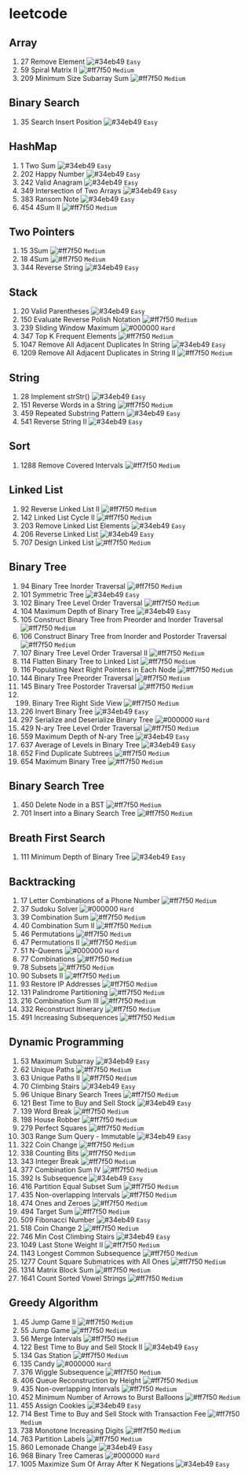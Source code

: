 # leetcode

## Array
1. 27 Remove Element ![#34eb49](https://via.placeholder.com/15/34eb49/000000?text=+) `Easy`
2. 59 Spiral Matrix II ![#ff7f50](https://via.placeholder.com/15/ff7f50/000000?text=+) `Medium`
3. 209 Minimum Size Subarray Sum ![#ff7f50](https://via.placeholder.com/15/ff7f50/000000?text=+) `Medium`

## Binary Search
1. 35 Search Insert Position ![#34eb49](https://via.placeholder.com/15/34eb49/000000?text=+) `Easy`

## HashMap
1. 1 Two Sum ![#34eb49](https://via.placeholder.com/15/34eb49/000000?text=+) `Easy`
2. 202 Happy Number ![#34eb49](https://via.placeholder.com/15/34eb49/000000?text=+) `Easy`
3. 242 Valid Anagram ![#34eb49](https://via.placeholder.com/15/34eb49/000000?text=+) `Easy`
4. 349 Intersection of Two Arrays ![#34eb49](https://via.placeholder.com/15/34eb49/000000?text=+) `Easy`
5. 383 Ransom Note ![#34eb49](https://via.placeholder.com/15/34eb49/000000?text=+) `Easy`
6. 454 4Sum II ![#ff7f50](https://via.placeholder.com/15/ff7f50/000000?text=+) `Medium`

## Two Pointers
1. 15 3Sum ![#ff7f50](https://via.placeholder.com/15/ff7f50/000000?text=+) `Medium`
1. 18 4Sum ![#ff7f50](https://via.placeholder.com/15/ff7f50/000000?text=+) `Medium`
1. 344 Reverse String ![#34eb49](https://via.placeholder.com/15/34eb49/000000?text=+) `Easy`

## Stack
1. 20 Valid Parentheses ![#34eb49](https://via.placeholder.com/15/34eb49/000000?text=+) `Easy`
2. 150 Evaluate Reverse Polish Notation ![#ff7f50](https://via.placeholder.com/15/ff7f50/000000?text=+) `Medium`
3. 239 Sliding Window Maximum ![#000000](https://via.placeholder.com/15/000000/000000?text=+) `Hard`
4. 347 Top K Frequent Elements ![#ff7f50](https://via.placeholder.com/15/ff7f50/000000?text=+) `Medium`
5. 1047 Remove All Adjacent Duplicates In String ![#34eb49](https://via.placeholder.com/15/34eb49/000000?text=+) `Easy`
6. 1209 Remove All Adjacent Duplicates in String II ![#ff7f50](https://via.placeholder.com/15/ff7f50/000000?text=+) `Medium`

## String
1. 28 Implement strStr() ![#34eb49](https://via.placeholder.com/15/34eb49/000000?text=+) `Easy`
2. 151 Reverse Words in a String ![#ff7f50](https://via.placeholder.com/15/ff7f50/000000?text=+) `Medium`
3. 459 Repeated Substring Pattern ![#34eb49](https://via.placeholder.com/15/34eb49/000000?text=+) `Easy`
4. 541 Reverse String II ![#34eb49](https://via.placeholder.com/15/34eb49/000000?text=+) `Easy`
 
## Sort
1. 1288 Remove Covered Intervals ![#ff7f50](https://via.placeholder.com/15/ff7f50/000000?text=+) `Medium`

## Linked List
1. 92 Reverse Linked List II ![#ff7f50](https://via.placeholder.com/15/ff7f50/000000?text=+) `Medium`
2. 142 Linked List Cycle II ![#ff7f50](https://via.placeholder.com/15/ff7f50/000000?text=+) `Medium`
3. 203 Remove Linked List Elements ![#34eb49](https://via.placeholder.com/15/34eb49/000000?text=+) `Easy`
4. 206 Reverse Linked List ![#34eb49](https://via.placeholder.com/15/34eb49/000000?text=+) `Easy`
5. 707 Design Linked List ![#ff7f50](https://via.placeholder.com/15/ff7f50/000000?text=+) `Medium`

## Binary Tree
1. 94 Binary Tree Inorder Traversal ![#ff7f50](https://via.placeholder.com/15/ff7f50/000000?text=+) `Medium`
2. 101 Symmetric Tree ![#34eb49](https://via.placeholder.com/15/34eb49/000000?text=+) `Easy` 
3. 102 Binary Tree Level Order Traversal ![#ff7f50](https://via.placeholder.com/15/ff7f50/000000?text=+) `Medium` 
4. 104 Maximum Depth of Binary Tree ![#34eb49](https://via.placeholder.com/15/34eb49/000000?text=+) `Easy` 
5. 105 Construct Binary Tree from Preorder and Inorder Traversal ![#ff7f50](https://via.placeholder.com/15/ff7f50/000000?text=+) `Medium`
6. 106 Construct Binary Tree from Inorder and Postorder Traversal ![#ff7f50](https://via.placeholder.com/15/ff7f50/000000?text=+) `Medium`
7. 107 Binary Tree Level Order Traversal II ![#ff7f50](https://via.placeholder.com/15/ff7f50/000000?text=+) `Medium`
8. 114 Flatten Binary Tree to Linked List ![#ff7f50](https://via.placeholder.com/15/ff7f50/000000?text=+) `Medium`
9. 116 Populating Next Right Pointers in Each Node ![#ff7f50](https://via.placeholder.com/15/ff7f50/000000?text=+) `Medium`
10. 144 Binary Tree Preorder Traversal ![#ff7f50](https://via.placeholder.com/15/ff7f50/000000?text=+) `Medium`
11. 145 Binary Tree Postorder Traversal ![#ff7f50](https://via.placeholder.com/15/ff7f50/000000?text=+) `Medium`
12. 199. Binary Tree Right Side View ![#ff7f50](https://via.placeholder.com/15/ff7f50/000000?text=+) `Medium` 
13. 226 Invert Binary Tree ![#34eb49](https://via.placeholder.com/15/34eb49/000000?text=+) `Easy` 
14. 297 Serialize and Deserialize Binary Tree ![#000000](https://via.placeholder.com/15/000000/000000?text=+) `Hard`
15. 429 N-ary Tree Level Order Traversal ![#ff7f50](https://via.placeholder.com/15/ff7f50/000000?text=+) `Medium` 
16. 559 Maximum Depth of N-ary Tree ![#34eb49](https://via.placeholder.com/15/34eb49/000000?text=+) `Easy` 
17. 637 Average of Levels in Binary Tree ![#34eb49](https://via.placeholder.com/15/34eb49/000000?text=+) `Easy` 
18. 652 Find Duplicate Subtrees ![#ff7f50](https://via.placeholder.com/15/ff7f50/000000?text=+) `Medium`
19. 654 Maximum Binary Tree ![#ff7f50](https://via.placeholder.com/15/ff7f50/000000?text=+) `Medium`

## Binary Search Tree
1. 450 Delete Node in a BST ![#ff7f50](https://via.placeholder.com/15/ff7f50/000000?text=+) `Medium`
2. 701 Insert into a Binary Search Tree ![#ff7f50](https://via.placeholder.com/15/ff7f50/000000?text=+) `Medium`

## Breath First Search
1. 111 Minimum Depth of Binary Tree ![#34eb49](https://via.placeholder.com/15/34eb49/000000?text=+) `Easy` 

## Backtracking
1. 17 Letter Combinations of a Phone Number ![#ff7f50](https://via.placeholder.com/15/ff7f50/000000?text=+) `Medium`
2. 37 Sudoku Solver ![#000000](https://via.placeholder.com/15/000000/000000?text=+) `Hard`
3. 39 Combination Sum ![#ff7f50](https://via.placeholder.com/15/ff7f50/000000?text=+) `Medium` 
4. 40 Combination Sum II ![#ff7f50](https://via.placeholder.com/15/ff7f50/000000?text=+) `Medium` 
5. 46 Permutations ![#ff7f50](https://via.placeholder.com/15/ff7f50/000000?text=+) `Medium` 
6. 47 Permutations II ![#ff7f50](https://via.placeholder.com/15/ff7f50/000000?text=+) `Medium` 
7. 51 N-Queens ![#000000](https://via.placeholder.com/15/000000/000000?text=+) `Hard`
8. 77 Combinations ![#ff7f50](https://via.placeholder.com/15/ff7f50/000000?text=+) `Medium` 
9. 78 Subsets ![#ff7f50](https://via.placeholder.com/15/ff7f50/000000?text=+) `Medium` 
10. 90 Subsets II ![#ff7f50](https://via.placeholder.com/15/ff7f50/000000?text=+) `Medium` 
11. 93 Restore IP Addresses ![#ff7f50](https://via.placeholder.com/15/ff7f50/000000?text=+) `Medium` 
12. 131 Palindrome Partitioning ![#ff7f50](https://via.placeholder.com/15/ff7f50/000000?text=+) `Medium` 
13. 216 Combination Sum III ![#ff7f50](https://via.placeholder.com/15/ff7f50/000000?text=+) `Medium` 
14. 332 Reconstruct Itinerary ![#ff7f50](https://via.placeholder.com/15/ff7f50/000000?text=+) `Medium` 
15. 491 Increasing Subsequences ![#ff7f50](https://via.placeholder.com/15/ff7f50/000000?text=+) `Medium` 

##  Dynamic Programming
1. 53 Maximum Subarray ![#34eb49](https://via.placeholder.com/15/34eb49/000000?text=+) `Easy` 
2. 62 Unique Paths ![#ff7f50](https://via.placeholder.com/15/ff7f50/000000?text=+) `Medium` 
3. 63 Unique Paths II ![#ff7f50](https://via.placeholder.com/15/ff7f50/000000?text=+) `Medium`
4. 70 Climbing Stairs ![#34eb49](https://via.placeholder.com/15/34eb49/000000?text=+) `Easy` 
5. 96 Unique Binary Search Trees ![#ff7f50](https://via.placeholder.com/15/ff7f50/000000?text=+) `Medium`
6. 121 Best Time to Buy and Sell Stock ![#34eb49](https://via.placeholder.com/15/34eb49/000000?text=+) `Easy` 
7. 139 Word Break ![#ff7f50](https://via.placeholder.com/15/ff7f50/000000?text=+) `Medium`
8. 198 House Robber ![#ff7f50](https://via.placeholder.com/15/ff7f50/000000?text=+) `Medium`
9. 279 Perfect Squares ![#ff7f50](https://via.placeholder.com/15/ff7f50/000000?text=+) `Medium`
10. 303 Range Sum Query - Immutable ![#34eb49](https://via.placeholder.com/15/34eb49/000000?text=+) `Easy` 
11. 322 Coin Change ![#ff7f50](https://via.placeholder.com/15/ff7f50/000000?text=+) `Medium`
12. 338 Counting Bits ![#ff7f50](https://via.placeholder.com/15/ff7f50/000000?text=+) `Medium`
13. 343 Integer Break ![#ff7f50](https://via.placeholder.com/15/ff7f50/000000?text=+) `Medium`
14. 377 Combination Sum IV ![#ff7f50](https://via.placeholder.com/15/ff7f50/000000?text=+) `Medium`
15. 392 Is Subsequence ![#34eb49](https://via.placeholder.com/15/34eb49/000000?text=+) `Easy` 
16. 416 Partition Equal Subset Sum ![#ff7f50](https://via.placeholder.com/15/ff7f50/000000?text=+) `Medium` 
17. 435 Non-overlapping Intervals ![#ff7f50](https://via.placeholder.com/15/ff7f50/000000?text=+) `Medium` 
18. 474 Ones and Zeroes ![#ff7f50](https://via.placeholder.com/15/ff7f50/000000?text=+) `Medium` 
19. 494 Target Sum ![#ff7f50](https://via.placeholder.com/15/ff7f50/000000?text=+) `Medium` 
20. 509 Fibonacci Number ![#34eb49](https://via.placeholder.com/15/34eb49/000000?text=+) `Easy` 
21. 518 Coin Change 2 ![#ff7f50](https://via.placeholder.com/15/ff7f50/000000?text=+) `Medium` 
22. 746 Min Cost Climbing Stairs ![#34eb49](https://via.placeholder.com/15/34eb49/000000?text=+) `Easy`
23. 1049 Last Stone Weight II ![#ff7f50](https://via.placeholder.com/15/ff7f50/000000?text=+) `Medium` 
24. 1143 Longest Common Subsequence ![#ff7f50](https://via.placeholder.com/15/ff7f50/000000?text=+) `Medium` 
25. 1277 Count Square Submatrices with All Ones ![#ff7f50](https://via.placeholder.com/15/ff7f50/000000?text=+) `Medium` 
26. 1314 Matrix Block Sum ![#ff7f50](https://via.placeholder.com/15/ff7f50/000000?text=+) `Medium` 
27. 1641 Count Sorted Vowel Strings ![#ff7f50](https://via.placeholder.com/15/ff7f50/000000?text=+) `Medium` 

## Greedy Algorithm
1. 45 Jump Game II ![#ff7f50](https://via.placeholder.com/15/ff7f50/000000?text=+) `Medium` 
2. 55 Jump Game ![#ff7f50](https://via.placeholder.com/15/ff7f50/000000?text=+) `Medium` 
3. 56 Merge Intervals ![#ff7f50](https://via.placeholder.com/15/ff7f50/000000?text=+) `Medium` 
4. 122 Best Time to Buy and Sell Stock II ![#34eb49](https://via.placeholder.com/15/34eb49/000000?text=+) `Easy`
5. 134 Gas Station ![#ff7f50](https://via.placeholder.com/15/ff7f50/000000?text=+) `Medium`
6. 135 Candy ![#000000](https://via.placeholder.com/15/000000/000000?text=+) `Hard`
7. 376 Wiggle Subsequence ![#ff7f50](https://via.placeholder.com/15/ff7f50/000000?text=+) `Medium` 
8. 406 Queue Reconstruction by Height ![#ff7f50](https://via.placeholder.com/15/ff7f50/000000?text=+) `Medium`
9. 435 Non-overlapping Intervals ![#ff7f50](https://via.placeholder.com/15/ff7f50/000000?text=+) `Medium` 
10. 452 Minimum Number of Arrows to Burst Balloons ![#ff7f50](https://via.placeholder.com/15/ff7f50/000000?text=+) `Medium` 
11. 455 Assign Cookies ![#34eb49](https://via.placeholder.com/15/34eb49/000000?text=+) `Easy`
12. 714 Best Time to Buy and Sell Stock with Transaction Fee ![#ff7f50](https://via.placeholder.com/15/ff7f50/000000?text=+) `Medium`
13. 738 Monotone Increasing Digits ![#ff7f50](https://via.placeholder.com/15/ff7f50/000000?text=+) `Medium`
14. 763 Partition Labels ![#ff7f50](https://via.placeholder.com/15/ff7f50/000000?text=+) `Medium` 
15. 860 Lemonade Change ![#34eb49](https://via.placeholder.com/15/34eb49/000000?text=+) `Easy`
16. 968 Binary Tree Cameras ![#000000](https://via.placeholder.com/15/000000/000000?text=+) `Hard`
17. 1005 Maximize Sum Of Array After K Negations ![#34eb49](https://via.placeholder.com/15/34eb49/000000?text=+) `Easy`


